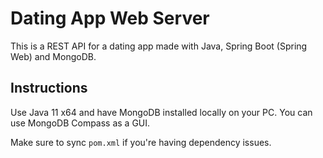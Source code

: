 # Dating App Web Server

This is a REST API for a dating app made with Java, Spring Boot (Spring Web) and MongoDB. 

## Instructions

Use Java 11 x64 and have MongoDB installed locally on your PC. You can use MongoDB Compass as a GUI.

Make sure to sync `pom.xml` if you're having dependency issues.
